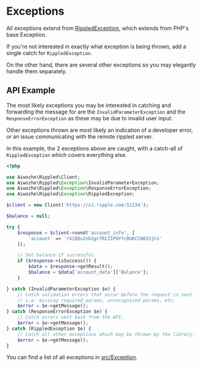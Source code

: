 Exceptions
==========

All exceptions extend from [RippledException](../src/Exception/RippledException.php), which extends from PHP's base
Exception.

If you're not interested in exactly what exception is being thrown, add a single catch for `RippledException`.

On the other hand, there are several other exceptions so you may elegantly handle them separately.

## API Example

The most likely exceptions you may be interested in catching and forwarding the message for are the
`InvalidParameterException` and the `ResponseErrorException` as these may be due to invalid user input.

Other exceptions thrown are most likely an indication of a developer error, or an issue communicating with the remote
rippled server.

In this example, the 2 exceptions above are caught, with a catch-all of `RippledException` which covers everything else.

```php
<?php

use Aiwozhe\Rippled\Client;
use Aiwozhe\Rippled\Exception\InvalidParameterException;
use Aiwozhe\Rippled\Exception\ResponseErrorException;
use Aiwozhe\Rippled\Exception\RippledException;

$client = new Client('https://s1.ripple.com:51234');

$balance = null;

try {
    $response = $client->send('account_info', [
        'account' => 'rG1QQv2nh2gr7RCZ1P8YYcBUKCCN633jCn'
    ]);

    // Set balance if successful.
    if ($response->isSuccess()) {
        $data = $response->getResult();
        $balance = $data['account_data']['Balance'];
    }

} catch (InvalidParameterException $e) {
    // Catch validation errors that occur before the request is sent.
    // i.e. missing required params, unrecognized params, etc.
    $error = $e->getMessage();
} catch (ResponseErrorException $e) {
    // Catch errors sent back from the API.
    $error = $e->getMessage();
} catch (RippledException $e) {
    // Catch all other exceptions which may be thrown by the library.
    $error = $e->getMessage();
}
```

You can find a list of all exceptions in [src/Exception](../src/Exception/RippledException.php).
